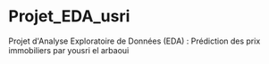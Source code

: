 # Projet_EDA_usri
Projet d'Analyse Exploratoire de Données (EDA) : Prédiction des prix immobiliers
par yousri el arbaoui
